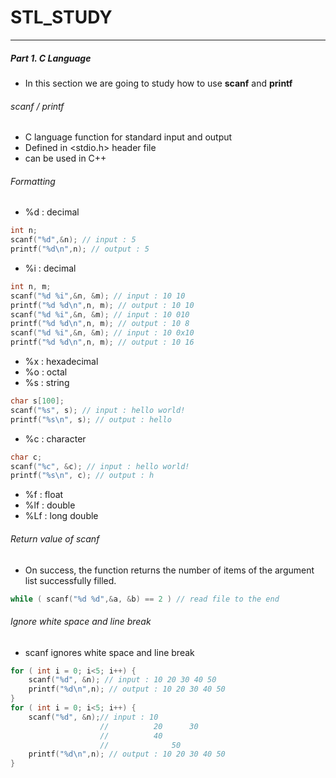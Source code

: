 # STL_STUDY
---
##### Part 1. C Language 
- In this section we are going to study how to use **scanf** and **printf**   

###### scanf / printf
- C language function for standard input and output  
- Defined in <stdio.h> header file  
- <cstdio> can be used in C++  

###### Formatting
- %d : decimal  
```cpp
int n;  
scanf("%d",&n); // input : 5  
printf("%d\n",n); // output : 5  
```
- %i : decimal  
```cpp
int n, m;  
scanf("%d %i",&n, &m); // input : 10 10   
printf("%d %d\n",n, m); // output : 10 10  
scanf("%d %i",&n, &m); // input : 10 010   
printf("%d %d\n",n, m); // output : 10 8  
scanf("%d %i",&n, &m); // input : 10 0x10   
printf("%d %d\n",n, m); // output : 10 16  
```
- %x : hexadecimal 
- %o : octal
- %s : string  
```cpp
char s[100];  
scanf("%s", s); // input : hello world!   
printf("%s\n", s); // output : hello  
```
- %c : character  
```cpp
char c;  
scanf("%c", &c); // input : hello world!   
printf("%s\n", c); // output : h  
```
- %f : float
- %lf : double
- %Lf : long double

###### Return value of scanf
- On success, the function returns the number of items of the argument list successfully filled.  
```cpp
while ( scanf("%d %d",&a, &b) == 2 ) // read file to the end
```
###### Ignore white space and line break
- scanf ignores white space and line break
```cpp
for ( int i = 0; i<5; i++) {
    scanf("%d", &n); // input : 10 20 30 40 50
    printf("%d\n",n); // output : 10 20 30 40 50 
}
for ( int i = 0; i<5; i++) {
    scanf("%d", &n);// input : 10 
                    //          20      30 
                    //          40 
                    //              50
    printf("%d\n",n); // output : 10 20 30 40 50 
}
```
